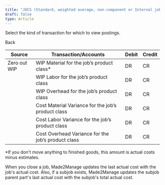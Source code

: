 ```yaml
---
title: "JOCS (Standard, weighted average, non-component or Internal job for stock)"
draft: false
type: Article
---
```


Select the kind of transaction for which to view postings. 

Back

| Source         | Transaction/Accounts                               | Debit | Credit |
|----------------|----------------------------------------------------|-------|--------|
| Zero out WIP | WIP Material for the job’s product class\*           | DR    | CR     |
|                | WIP Labor for the job’s product class              | DR    | CR     |
|                | WIP Overhead for the job’s product class           | DR    | CR     |
|                | Cost Material Variance for the job’s product class | DR    | CR     |
|                | Cost Labor Variance for the job’s product class    | DR    | CR     |
|                | Cost Overhead Variance for the job’s product class | DR    | CR     |

 \*If you don't move anything to finished goods, this amount is actual costs minus estimates.

When you close a job, Made2Manage updates the last actual cost with the job's actual cost. Also, if a subjob exists, Made2Manage updates the subjob parent part's last actual cost with the subjob's total actual cost.